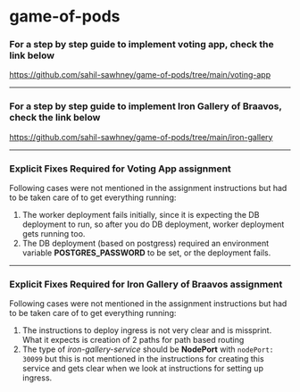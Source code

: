 # game-of-pods

### For a step by step guide to implement voting app, check the link below

https://github.com/sahil-sawhney/game-of-pods/tree/main/voting-app

---

### For a step by step guide to implement Iron Gallery of Braavos, check the link below

https://github.com/sahil-sawhney/game-of-pods/tree/main/iron-gallery

---

### Explicit Fixes Required for Voting App assignment
Following cases were not mentioned in the assignment instructions but had to be taken care of to get everything running:  
1. The worker deployment fails initially, since it is expecting the DB deployment to run, so after you do DB deployment, worker deployment gets running too.
2. The DB deployment (based on postgress) required an environment variable **POSTGRES_PASSWORD** to be set, or the deployment fails.

---

### Explicit Fixes Required for Iron Gallery of Braavos assignment
Following cases were not mentioned in the assignment instructions but had to be taken care of to get everything running:  
1. The instructions to deploy ingress is not very clear and is missprint. What it expects is creation of 2 paths for path based routing
2. The type of *iron-gallery-service* should be **NodePort** with `nodePort: 30099` but this is not mentioned in the instructions for creating this service and gets clear when we look at instructions for setting up ingress.
